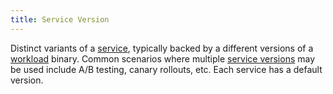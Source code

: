 ```yaml
---
title: Service Version
---
```

Distinct variants of a [service](#service), typically backed by a different versions of a [workload](#workload) binary.
Common scenarios where multiple [service versions](#service-version) may be used include A/B testing, canary rollouts, etc.
Each service has a default version.
